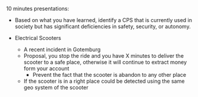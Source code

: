 10 minutes presentations:

- Based on what you have learned, identify a CPS that is currently used in society but has significant deficiencies in safety, security, or autonomy.

- Electrical Scooters
  - A recent incident in Gotemburg
  - Proposal, you stop the ride and you have X minutes to deliver the scooter to a safe place, otherwise it will continue to extract money form your account
    - Prevent the fact that the scooter is abandon to any other place
  - If the scooter is in a right place could be detected using the same geo system of the scooter     

